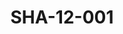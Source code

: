 ---
pid: SHA-12-001
title: SHA-12-001
language: ar
collection: شرحبيل احمد
original_label: 
rights: شرحبيل احمد
location_of_original: شرحبيل احمد
photographer_or_studio: 
scanned_from: photograph 8.9 by 12.8
_date: '1988'
location: الخرطوم، قاعة الصداقة
description: عزف شرحبيل احمد وهاري بلفونتي
additional_notes: 
permission_display: 'yes'
on_server: 'no'
on_website: 'no'
permalink: /photopages/ar/SHA-12-001.html
layout: photo-page
---